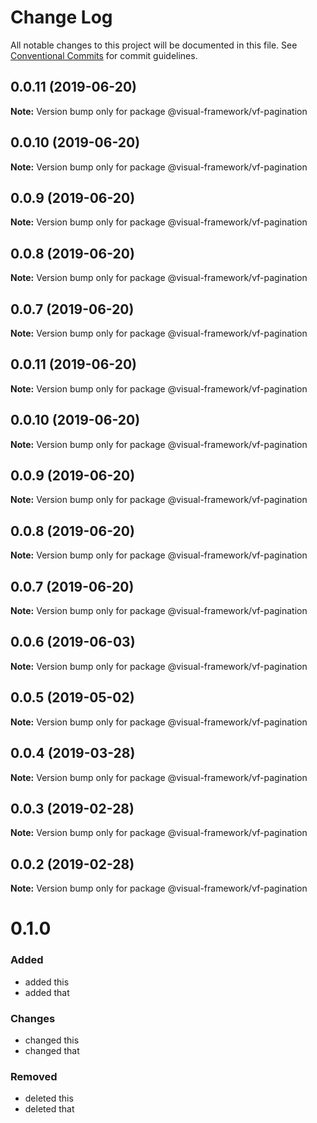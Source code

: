 # Change Log

All notable changes to this project will be documented in this file.
See [Conventional Commits](https://conventionalcommits.org) for commit guidelines.

## 0.0.11 (2019-06-20)

**Note:** Version bump only for package @visual-framework/vf-pagination





## 0.0.10 (2019-06-20)

**Note:** Version bump only for package @visual-framework/vf-pagination





## 0.0.9 (2019-06-20)

**Note:** Version bump only for package @visual-framework/vf-pagination





## 0.0.8 (2019-06-20)

**Note:** Version bump only for package @visual-framework/vf-pagination





## 0.0.7 (2019-06-20)

**Note:** Version bump only for package @visual-framework/vf-pagination





## 0.0.11 (2019-06-20)

**Note:** Version bump only for package @visual-framework/vf-pagination





## 0.0.10 (2019-06-20)

**Note:** Version bump only for package @visual-framework/vf-pagination





## 0.0.9 (2019-06-20)

**Note:** Version bump only for package @visual-framework/vf-pagination





## 0.0.8 (2019-06-20)

**Note:** Version bump only for package @visual-framework/vf-pagination





## 0.0.7 (2019-06-20)

**Note:** Version bump only for package @visual-framework/vf-pagination





## 0.0.6 (2019-06-03)

**Note:** Version bump only for package @visual-framework/vf-pagination





## 0.0.5 (2019-05-02)

**Note:** Version bump only for package @visual-framework/vf-pagination





## 0.0.4 (2019-03-28)

**Note:** Version bump only for package @visual-framework/vf-pagination





## 0.0.3 (2019-02-28)

**Note:** Version bump only for package @visual-framework/vf-pagination





## 0.0.2 (2019-02-28)

**Note:** Version bump only for package @visual-framework/vf-pagination





# 0.1.0

### Added
- added this
- added that

### Changes

- changed this
- changed that

### Removed

- deleted this
- deleted that
